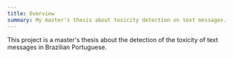 ```yaml
---
title: Overview
summary: My master's thesis about toxicity detection on text messages.
---
```


This project is a master's thesis about the detection of the toxicity of text messages in Brazilian Portuguese.

